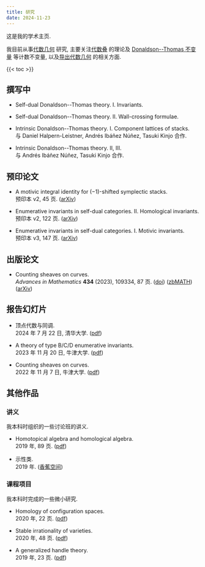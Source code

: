```yaml
---
title: 研究
date: 2024-11-23
---
```


这是我的学术主页.

我目前从事[代数几何](https://www.bananaspace.org/wiki/%E4%BB%A3%E6%95%B0%E5%87%A0%E4%BD%95)
研究, 主要关注[代数叠](https://www.bananaspace.org/wiki/%E4%BB%A3%E6%95%B0%E5%8F%A0)
的理论及
[Donaldson--Thomas 不变量](https://www.bananaspace.org/wiki/Donaldson%E2%80%93Thomas_%E4%B8%8D%E5%8F%98%E9%87%8F)
等计数不变量,
以及[导出代数几何](https://www.bananaspace.org/wiki/%E5%AF%BC%E5%87%BA%E4%BB%A3%E6%95%B0%E5%87%A0%E4%BD%95)
的相关方面.

{{< toc >}}

## 撰写中

- Self-dual Donaldson--Thomas theory. I. Invariants.

- Self-dual Donaldson--Thomas theory. II. Wall-crossing formulae.

- Intrinsic Donaldson--Thomas theory. I. Component lattices of stacks.  
  与 Daniel Halpern-Leistner, Andrés Ibáñez Núñez, Tasuki Kinjo 合作.

- Intrinsic Donaldson--Thomas theory. II, III.  
  与 Andrés Ibáñez Núñez, Tasuki Kinjo 合作.

## 预印论文

- A motivic integral identity for $(-1)$-shifted symplectic stacks.  
  预印本 v2, 45 页. ([arXiv](https://arxiv.org/abs/2405.10092))

- Enumerative invariants in self-dual categories. II. Homological invariants.  
  预印本 v2, 122 页. ([arXiv](https://arxiv.org/abs/2309.00056))

- Enumerative invariants in self-dual categories. I. Motivic invariants.  
  预印本 v3, 147 页. ([arXiv](https://arxiv.org/abs/2302.00038))

## 出版论文

- Counting sheaves on curves.  
  _Advances in Mathematics_ **434** (2023), 109334, 87 页.
  ([doi](https://doi.org/10.1016/j.aim.2023.109334))
  ([zbMATH](https://zbmath.org/7765302))
  ([arXiv](https://arxiv.org/abs/2208.00927))

## 报告幻灯片

- 顶点代数与同调.  
  2024 年 7 月 22 日, 清华大学.
  ([pdf](/pdf/20240722-tsinghua.pdf))

- A theory of type B/C/D enumerative invariants.  
  2023 年 11 月 20 日, 牛津大学.
  ([pdf](/pdf/20231120-self-dual.pdf))

- Counting sheaves on curves.  
  2022 年 11 月 7 日, 牛津大学.
  ([pdf](/pdf/20221107-curves.pdf))

## 其他作品

### 讲义

我本科时组织的一些讨论班的讲义.

- Homotopical algebra and homological algebra.  
  2019 年, 89 页.
  ([pdf](/pdf/HA.pdf))

- 示性类.  
  2019 年.
  ([香蕉空间](https://www.bananaspace.org/wiki/%E8%AE%B2%E4%B9%89:%E7%A4%BA%E6%80%A7%E7%B1%BB))

### 课程项目

我本科时完成的一些微小研究.

- Homology of configuration spaces.  
  2020 年, 22 页.
  ([pdf](/pdf/conf.pdf))

- Stable irrationality of varieties.  
  2020 年, 48 页.
  ([pdf](/pdf/rationality.pdf))

- A generalized handle theory.  
  2019 年, 23 页.
  ([pdf](/pdf/handle.pdf))
